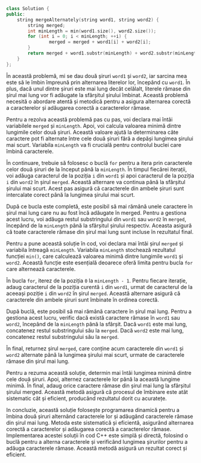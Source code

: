 ``` cpp
class Solution {
public:
    string mergeAlternately(string word1, string word2) {
        string merged;
        int minLength = min(word1.size(), word2.size());
        for (int i = 0; i < minLength; ++i) {
                merged = merged + word1[i] + word2[i];
        }
        return merged + word1.substr(minLength) + word2.substr(minLength);
    }
};
```

În această problemă, mi se dau două șiruri `word1` și `word2`, iar sarcina mea este să le îmbin împreună prin alternarea literelor lor, începând cu `word1`. În plus, dacă unul dintre șiruri este mai lung decât celălalt, literele rămase din șirul mai lung vor fi adăugate la sfârșitul șirului îmbinat. Această problemă necesită o abordare atentă și metodică pentru a asigura alternarea corectă a caracterelor și adăugarea corectă a caracterelor rămase.

Pentru a rezolva această problemă pas cu pas, voi declara mai întâi variabilele `merged` și `minLength`. Apoi, voi calcula valoarea minimă dintre lungimile celor două șiruri. Această valoare ajută la determinarea câte caractere pot fi alternate între cele două șiruri fără a depăși lungimea șirului mai scurt. Variabila `minLength` va fi crucială pentru controlul buclei care îmbină caracterele.

În continuare, trebuie să folosesc o buclă `for` pentru a itera prin caracterele celor două șiruri de la început până la `minLength`. În timpul fiecărei iterații, voi adăuga caracterul de la poziția `i` din `word1` și apoi caracterul de la poziția `i` din `word2` în șirul `merged`. Această alternare va continua până la sfârșitul șirului mai scurt. Acest pas asigură că caracterele din ambele șiruri sunt intercalate corect până la lungimea șirului mai scurt.

După ce bucla este completă, este posibil să mai rămână unele caractere în șirul mai lung care nu au fost încă adăugate în merged. Pentru a gestiona acest lucru, voi adăuga restul substringului din `word1` sau `word2` în `merged`, începând de la `minLength` până la sfârșitul șirului respectiv. Aceasta asigură că toate caracterele rămase din șirul mai lung sunt incluse în rezultatul final.

Pentru a pune această soluție în cod, voi declara mai întâi șirul `merged` și variabila întreagă `minLength`. Variabila `minLength` stochează rezultatul funcției `min()`, care calculează valoarea minimă dintre lungimile `word1` și `word2`. Această funcție este esențială deoarece oferă limita pentru bucla `for` care alternează caracterele.

În bucla `for`, iterez de la poziția `0` la `minLength - 1`. Pentru fiecare iterație, adaug caracterul de la poziția curentă `i` din `word1`, urmat de caracterul de la aceeași poziție `i` din `word2` în șirul `merged`. Această alternare asigură că caracterele din ambele șiruri sunt îmbinate în ordinea corectă.

După buclă, este posibil să mai rămână caractere în șirul mai lung. Pentru a gestiona acest lucru, verific dacă există caractere rămase în `word1` sau `word2`, începând de la `minLength` până la sfârșit. Dacă `word1` este mai lung, concatenez restul substringului său la `merged`. Dacă `word2` este mai lung, concatenez restul substringului său la `merged`.

În final, returnez șirul `merged`, care conține acum caracterele din `word1` și `word2` alternate până la lungimea șirului mai scurt, urmate de caracterele rămase din șirul mai lung.

Pentru a rezuma această soluție, determin mai întâi lungimea minimă dintre cele două șiruri. Apoi, alternez caracterele lor până la această lungime minimă. În final, adaug orice caractere rămase din șirul mai lung la sfârșitul șirului merged. Această metodă asigură că procesul de îmbinare este atât sistematic cât și eficient, producând rezultatul dorit cu acuratețe.

In concluzie, această soluție folosește programarea dinamică pentru a îmbina două șiruri alternând caracterele lor și adăugând caracterele rămase din șirul mai lung. Metoda este sistematică și eficientă, asigurând alternarea corectă a caracterelor și adăugarea corectă a caracterelor rămase. Implementarea acestei soluții în cod C++ este simplă și directă, folosind o buclă pentru a alterna caracterele și verificând lungimea șirurilor pentru a adăuga caracterele rămase. Această metodă asigură un rezultat corect și eficient.

